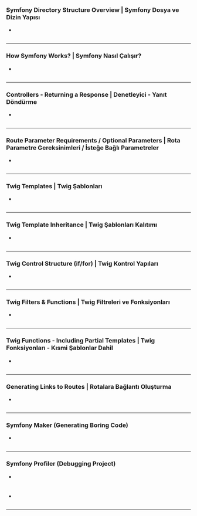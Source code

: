 ### Symfony Directory Structure Overview | Symfony Dosya ve Dizin Yapısı
+
~~~~~~~
~~~~~~~

***
### How Symfony Works? | Symfony Nasıl Çalışır?
+
~~~~~~~
~~~~~~~

***
### Controllers - Returning a Response | Denetleyici - Yanıt Döndürme 
+
~~~~~~~
~~~~~~~

***
### Route Parameter Requirements / Optional Parameters | Rota Parametre Gereksinimleri / İsteğe Bağlı Parametreler
+
~~~~~~~
~~~~~~~

***

### Twig Templates | Twig Şablonları
+
~~~~~~~
~~~~~~~

***
### Twig Template Inheritance | Twig Şablonları Kalıtımı
+
~~~~~~~
~~~~~~~

***
### Twig Control Structure (if/for) | Twig Kontrol Yapıları
+
~~~~~~~
~~~~~~~

***
### Twig Filters & Functions | Twig Filtreleri ve Fonksiyonları
+
~~~~~~~
~~~~~~~

***
### Twig Functions - Including Partial Templates | Twig Fonksiyonları - Kısmi Şablonlar Dahil
+
~~~~~~~
~~~~~~~

***
### Generating Links to Routes | Rotalara Bağlantı Oluşturma
+
~~~~~~~
~~~~~~~

***
### Symfony Maker (Generating Boring Code)
+
~~~~~~~
~~~~~~~

***
### Symfony Profiler (Debugging Project)
+
~~~~~~~
~~~~~~~


###
+
~~~~~~~
~~~~~~~

***
